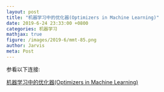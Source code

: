 ```yaml
---
layout: post
title: "机器学习中的优化器(Optimizers in Machine Learning)"
date: 2019-6-24 23:33:00 +0800
categories: 机器学习
mathjax: true
figure: /images/2019-6/mmt-85.png
author: Jarvis
meta: Post
---
```


参看以下连接:

[机器学习中的优化器(Optimizers in Machine Learning)](/pdfs/20190624-Optimizer-in-Machine-Learning.pdf)
